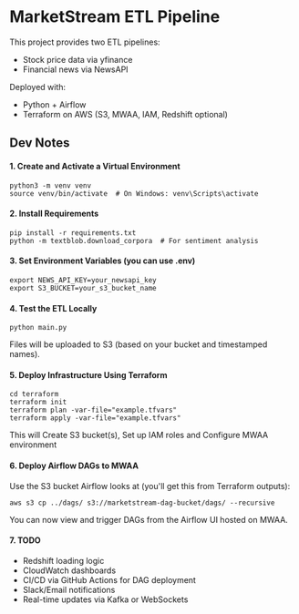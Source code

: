 # MarketStream ETL Pipeline

This project provides two ETL pipelines:
- Stock price data via yfinance
- Financial news via NewsAPI

Deployed with:
- Python + Airflow
- Terraform on AWS (S3, MWAA, IAM, Redshift optional)

## Dev Notes
#### 1. Create and Activate a Virtual Environment
```
python3 -m venv venv
source venv/bin/activate  # On Windows: venv\Scripts\activate
```
#### 2. Install Requirements
```
pip install -r requirements.txt
python -m textblob.download_corpora  # For sentiment analysis
```
#### 3. Set Environment Variables (you can use .env)
```
export NEWS_API_KEY=your_newsapi_key
export S3_BUCKET=your_s3_bucket_name
```
#### 4. Test the ETL Locally
```
python main.py
```
Files will be uploaded to S3 (based on your bucket and timestamped names).  
#### 5. Deploy Infrastructure Using Terraform
```
cd terraform
terraform init
terraform plan -var-file="example.tfvars"
terraform apply -var-file="example.tfvars"
```
This will Create S3 bucket(s), Set up IAM roles and Configure MWAA environment
#### 6. Deploy Airflow DAGs to MWAA
Use the S3 bucket Airflow looks at (you'll get this from Terraform outputs):
```
aws s3 cp ../dags/ s3://marketstream-dag-bucket/dags/ --recursive
```
You can now view and trigger DAGs from the Airflow UI hosted on MWAA.
#### 7. TODO
- Redshift loading logic
- CloudWatch dashboards
- CI/CD via GitHub Actions for DAG deployment
- Slack/Email notifications
- Real-time updates via Kafka or WebSockets
